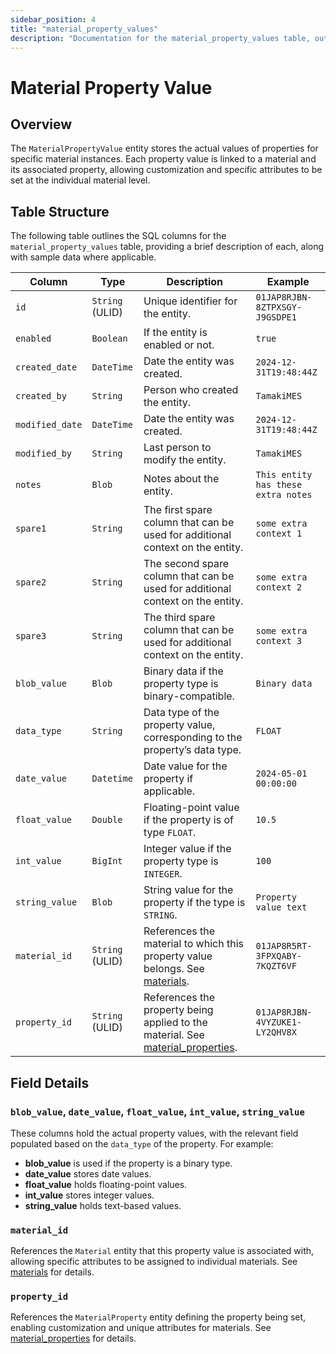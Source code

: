```yaml
---
sidebar_position: 4
title: "material_property_values"
description: "Documentation for the material_property_values table, outlining its columns and structure."
---
```


# Material Property Value

## Overview

The `MaterialPropertyValue` entity stores the actual values of properties for specific material instances. Each property
value is linked to a material and its associated property, allowing customization and specific attributes to be set at
the individual material level.

## Table Structure

The following table outlines the SQL columns for the `material_property_values` table, providing a brief description of
each, along with sample data where applicable.

| Column          | Type            | Description                                                                                                            | Example                              |
|-----------------|-----------------|------------------------------------------------------------------------------------------------------------------------|--------------------------------------|
| `id`            | `String` (ULID) | Unique identifier for the entity.                                                                                      | `01JAP8RJBN-8ZTPXSGY-J9GSDPE1`       |
| `enabled`       | `Boolean`       | If the entity is enabled or not.                                                                                       | `true`                               |
| `created_date`  | `DateTime`      | Date the entity was created.                                                                                           | `2024-12-31T19:48:44Z`               |
| `created_by`    | `String`        | Person who created the entity.                                                                                         | `TamakiMES`                          |
| `modified_date` | `DateTime`      | Date the entity was created.                                                                                           | `2024-12-31T19:48:44Z`               |
| `modified_by`   | `String`        | Last person to modify the entity.                                                                                      | `TamakiMES`                          |
| `notes`         | `Blob`          | Notes about the entity.                                                                                                | `This entity has these extra notes`  |
| `spare1`        | `String`        | The first spare column that can be used for additional context on the entity.                                          | `some extra context 1`               |
| `spare2`        | `String`        | The second spare column that can be used for additional context on the entity.                                         | `some extra context 2`               |
| `spare3`        | `String`        | The third spare column that can be used for additional context on the entity.                                          | `some extra context 3`               |
| `blob_value`    | `Blob`          | Binary data if the property type is binary-compatible.                                                                 | `Binary data`                        |
| `data_type`     | `String`        | Data type of the property value, corresponding to the property’s data type.                                            | `FLOAT`                              |
| `date_value`    | `Datetime`      | Date value for the property if applicable.                                                                             | `2024-05-01 00:00:00`                |
| `float_value`   | `Double`        | Floating-point value if the property is of type `FLOAT`.                                                               | `10.5`                               |
| `int_value`     | `BigInt`        | Integer value if the property type is `INTEGER`.                                                                       | `100`                                |
| `string_value`  | `Blob`          | String value for the property if the type is `STRING`.                                                                 | `Property value text`                |
| `material_id`   | `String` (ULID) | References the material to which this property value belongs. See [materials](../material-model/material).             | `01JAP8R5RT-3FPXQABY-7KQZT6VF`       |
| `property_id`   | `String` (ULID) | References the property being applied to the material. See [material_properties](../material-model/material-property). | `01JAP8RJBN-4VYZUKE1-LY2QHV8X`       |

## Field Details

### `blob_value`, `date_value`, `float_value`, `int_value`, `string_value`

These columns hold the actual property values, with the relevant field populated based on the `data_type` of the
property. For example:

- **blob_value** is used if the property is a binary type.
- **date_value** stores date values.
- **float_value** holds floating-point values.
- **int_value** stores integer values.
- **string_value** holds text-based values.

### `material_id`

References the `Material` entity that this property value is associated with, allowing specific attributes to be
assigned to individual materials.
See [materials](../material-model/material) for details.

### `property_id`

References the `MaterialProperty` entity defining the property being set, enabling customization and unique attributes
for materials.
See [material_properties](../material-model/material-property) for details.